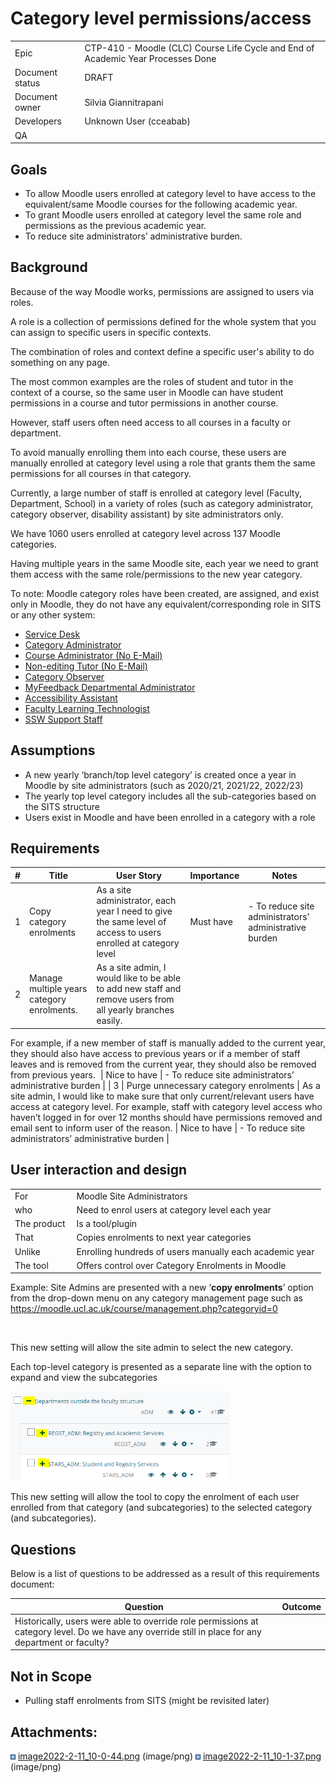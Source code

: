 # Category level permissions/access

|                 |                                                                                  |
|-----------------|----------------------------------------------------------------------------------|
| Epic            | CTP-410 - Moodle (CLC) Course Life Cycle and End of Academic Year Processes Done |
| Document status | DRAFT                                                                            |
| Document owner  | Silvia Giannitrapani                                                             |
| Developers      | Unknown User (cceabab)                                                           |
| QA              |                                                                                  |

## Goals

-   To allow Moodle users enrolled at category level to have access to the equivalent/same Moodle courses for the following academic year.
-   To grant Moodle users enrolled at category level the same role and permissions as the previous academic year.
-   To reduce site administrators’ administrative burden. 

## Background

Because of the way Moodle works, permissions are assigned to users via roles.

A role is a collection of permissions defined for the whole system that you can assign to specific users in specific contexts.

The combination of roles and context define a specific user's ability to do something on any page.

The most common examples are the roles of student and tutor in the context of a course, so the same user in Moodle can have student permissions in a course and tutor permissions in another course.

However, staff users often need access to all courses in a faculty or department.

To avoid manually enrolling them into each course, these users are manually enrolled at category level using a role that grants them the same permissions for all courses in that category.

Currently, a large number of staff is enrolled at category level (Faculty, Department, School) in a variety of roles (such as category administrator, category observer, disability assistant) by site administrators only.

We have 1060 users enrolled at category level across 137 Moodle categories.

Having multiple years in the same Moodle site, each year we need to grant them access with the same role/permissions to the new year category.  

To note: Moodle category roles have been created, are assigned, and exist only in Moodle, they do not have any equivalent/corresponding role in SITS or any other system:

-   [Service Desk](https://moodle.ucl.ac.uk/admin/roles/define.php?action=view&roleid=22) 
-   [Category Administrator](https://moodle.ucl.ac.uk/admin/roles/define.php?action=view&roleid=43) 
-   [Course Administrator (No E-Mail)](https://moodle.ucl.ac.uk/admin/roles/define.php?action=view&roleid=19) 
-   [Non-editing Tutor (No E-Mail)](https://moodle.ucl.ac.uk/admin/roles/define.php?action=view&roleid=20) 
-   [Category Observer](https://moodle.ucl.ac.uk/admin/roles/define.php?action=view&roleid=44) 
-   [MyFeedback Departmental Administrator](https://moodle.ucl.ac.uk/admin/roles/define.php?action=view&roleid=15) 
-   [Accessibility Assistant](https://moodle.ucl.ac.uk/admin/roles/define.php?action=view&roleid=31) 
-   [Faculty Learning Technologist](https://moodle.ucl.ac.uk/admin/roles/define.php?action=view&roleid=39) 
-   [SSW Support Staff](https://moodle.ucl.ac.uk/admin/roles/define.php?action=view&roleid=40) 

## Assumptions

-   A new yearly ‘branch/top level category’ is created once a year in Moodle by site administrators (such as 2020/21, 2021/22, 2022/23)  
-   The yearly top level category includes all the sub-categories based on the SITS structure
-   Users exist in Moodle and have been enrolled in a category with a role 

## Requirements

| \#  | Title                                      | User Story                                                                                                                                                                                                                                                                     | Importance   | Notes                                                    |
|-----|--------------------------------------------|--------------------------------------------------------------------------------------------------------------------------------------------------------------------------------------------------------------------------------------------------------------------------------|--------------|----------------------------------------------------------|
| 1   | Copy category enrolments                   | As a site administrator, each year I need to give the same level of access to users enrolled at category level                                                                                                                                                                 | Must have    | -   To reduce site administrators’ administrative burden |
| 2   | Manage multiple years category enrolments. | As a site admin, I would like to be able to add new staff and remove users from all yearly branches easily.                                                                                                                                                                    
                                                                                                                                                                                                                                                                                   
   For example, if a new member of staff is manually added to the current year, they should also have access to previous years or if a member of staff leaves and is removed from the current year, they should also be removed from previous years.                               | Nice to have | -   To reduce site administrators’ administrative burden |
| 3   | Purge unnecessary category enrolments      | As a site admin, I would like to make sure that only current/relevant users have access at category level. For example, staff with category level access who haven’t logged in for over 12 months should have permissions removed and email sent to inform user of the reason. | Nice to have | -   To reduce site administrators’ administrative burden |

## User interaction and design

|              |                                                          |
|--------------|----------------------------------------------------------|
| For          | Moodle Site Administrators                               |
| who          | Need to enrol users at category level each year          |
| The product  | Is a tool/plugin                                         |
| That         | Copies enrolments to next year categories                |
| Unlike       | Enrolling hundreds of users manually each academic year  |
| The tool     | Offers control over Category Enrolments in Moodle        |

Example: Site Admins are presented with a new ‘**copy enrolments**’ option from the drop-down menu on any category management page such as <https://moodle.ucl.ac.uk/course/management.php?categoryid=0>  

 

This new setting will allow the site admin to select the new category. 

Each top-level category is presented as a separate line with the option to expand and view the subcategories  

<img src="attachments/197034403/197035503.png" width="350" height="143" />

This new setting will allow the tool to copy the enrolment of each user enrolled from that category (and subcategories) to the selected category (and subcategories). 

## Questions

Below is a list of questions to be addressed as a result of this requirements document:

| Question                                                                                                                                             | Outcome |
|------------------------------------------------------------------------------------------------------------------------------------------------------|---------|
| Historically, users were able to override role permissions at category level. Do we have any override still in place for any department or faculty?  |         |

## Not in Scope

-   Pulling staff enrolments from SITS (might be revisited later)

## Attachments:

<img src="images/icons/bullet_blue.gif" width="8" height="8" /> [image2022-2-11\_10-0-44.png](attachments/197034403/197035502.png) (image/png)
<img src="images/icons/bullet_blue.gif" width="8" height="8" /> [image2022-2-11\_10-1-37.png](attachments/197034403/197035503.png) (image/png)

